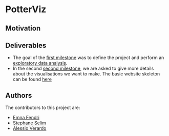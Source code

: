 # PotterViz
## Motivation
## Deliverables
- The goal of the [first milestone](pdf/milestone1.md) was to define the project and perform an [exploratory data analysis](python/exploratory_data_analysis.ipynb). 
- In the second [second milestone](pdf/milestone2.md), we are asked to give more details about the visualisations we want to make. The basic website skeleton can be found [here](https://com-480-data-visualization.github.io/datavis-project-2022-dataviziosa/)
## Authors
The contributors to this project are:
- [Emna Fendri](https://github.com/Emna-FENDRI)
- [Stephane Selim](https://github.com/stefnans)
- [Alessio Verardo](https://github.com/AlessioVerardo)
